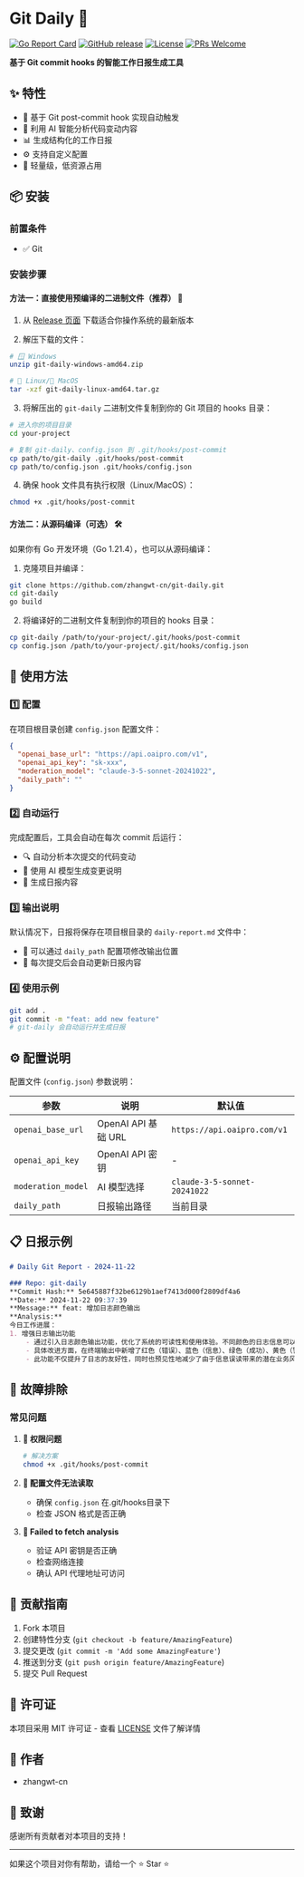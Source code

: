 # Git Daily 📝


[![Go Report Card](https://goreportcard.com/badge/github.com/zhangwt-cn/git-daily)](https://goreportcard.com/report/github.com/zhangwt-cn/git-daily)
[![GitHub release](https://img.shields.io/github/v/release/zhangwt-cn/git-daily)](https://github.com/zhangwt-cn/git-daily/releases)
[![License](https://img.shields.io/github/license/zhangwt-cn/git-daily)](LICENSE)
[![PRs Welcome](https://img.shields.io/badge/PRs-welcome-brightgreen.svg)](CONTRIBUTING.md)

**基于 Git commit hooks 的智能工作日报生成工具**



## ✨ 特性

- 🔄 基于 Git post-commit hook 实现自动触发
- 🤖 利用 AI 智能分析代码变动内容
- 📊 生成结构化的工作日报
- ⚙️ 支持自定义配置
- 🚀 轻量级，低资源占用

## 📦 安装

### 前置条件

- ✅ Git

### 安装步骤

#### 方法一：直接使用预编译的二进制文件（推荐） 🚀

1. 从 [Release 页面](https://github.com/zhangwt-cn/git-daily/releases) 下载适合你操作系统的最新版本

2. 解压下载的文件：
```bash
# 🪟 Windows
unzip git-daily-windows-amd64.zip

# 🐧 Linux/🍎 MacOS
tar -xzf git-daily-linux-amd64.tar.gz
```

3. 将解压出的 `git-daily` 二进制文件复制到你的 Git 项目的 hooks 目录：
```bash
# 进入你的项目目录
cd your-project

# 复制 git-daily、config.json 到 .git/hooks/post-commit
cp path/to/git-daily .git/hooks/post-commit
cp path/to/config.json .git/hooks/config.json
```

4. 确保 hook 文件具有执行权限（Linux/MacOS）：
```bash
chmod +x .git/hooks/post-commit
```

#### 方法二：从源码编译（可选） 🛠️

如果你有 Go 开发环境（Go 1.21.4），也可以从源码编译：

1. 克隆项目并编译：
```bash
git clone https://github.com/zhangwt-cn/git-daily.git
cd git-daily
go build
```

2. 将编译好的二进制文件复制到你的项目的 hooks 目录：
```bash
cp git-daily /path/to/your-project/.git/hooks/post-commit
cp config.json /path/to/your-project/.git/hooks/config.json
```

## 🚀 使用方法

### 1️⃣ 配置

在项目根目录创建 `config.json` 配置文件：
```json
{
  "openai_base_url": "https://api.oaipro.com/v1",
  "openai_api_key": "sk-xxx",
  "moderation_model": "claude-3-5-sonnet-20241022",
  "daily_path": ""
}
```

### 2️⃣ 自动运行

完成配置后，工具会自动在每次 commit 后运行：
- 🔍 自动分析本次提交的代码变动
- 🤖 使用 AI 模型生成变更说明
- 📝 生成日报内容

### 3️⃣ 输出说明

默认情况下，日报将保存在项目根目录的 `daily-report.md` 文件中：
- 📂 可以通过 `daily_path` 配置项修改输出位置
- 🔄 每次提交后会自动更新日报内容

### 4️⃣ 使用示例

```bash
git add .
git commit -m "feat: add new feature"
# git-daily 会自动运行并生成日报
```

## ⚙️ 配置说明

配置文件 (`config.json`) 参数说明：

| 参数 | 说明 | 默认值 |
|------|------|--------|
| `openai_base_url` | OpenAI API 基础 URL | `https://api.oaipro.com/v1` |
| `openai_api_key` | OpenAI API 密钥 | - |
| `moderation_model` | AI 模型选择 | `claude-3-5-sonnet-20241022` |
| `daily_path` | 日报输出路径 | 当前目录 |

## 📋 日报示例

```markdown
# Daily Git Report - 2024-11-22

### Repo: git-daily
**Commit Hash:** 5e645887f32be6129b1aef7413d000f2809df4a6
**Date:** 2024-11-22 09:37:39
**Message:** feat: 增加日志颜色输出
**Analysis:**
今日工作进展：
1. 增强日志输出功能
    - 通过引入日志颜色输出功能，优化了系统的可读性和使用体验。不同颜色的日志信息可以帮助开发人员和运维人员快速区分和识别关键信息、警告和错误，从而提高问题诊断效率。
    - 具体改进方面，在终端输出中新增了红色（错误）、蓝色（信息）、绿色（成功）、黄色（警告）等颜色表示，能够使日志分析更加直观和快速，减少了人工筛选和判断时间。
    - 此功能不仅提升了日志的友好性，同时也预见性地减少了由于信息误读带来的潜在业务风险。后续我们计划根据实际的使用反馈，进一步调整和优化颜色配置，以适应更多场景需求。
```

## 🔧 故障排除

### 常见问题

1. **🔴 权限问题**
   ```bash
   # 解决方案
   chmod +x .git/hooks/post-commit
   ```

2. **🔴 配置文件无法读取**
    - 确保 `config.json` 在.git/hooks目录下
    - 检查 JSON 格式是否正确

3. **🔴 Failed to fetch analysis**
    - 验证 API 密钥是否正确
    - 检查网络连接
    - 确认 API 代理地址可访问


## 🤝 贡献指南

1. Fork 本项目
2. 创建特性分支 (`git checkout -b feature/AmazingFeature`)
3. 提交更改 (`git commit -m 'Add some AmazingFeature'`)
4. 推送到分支 (`git push origin feature/AmazingFeature`)
5. 提交 Pull Request

## 📄 许可证

本项目采用 MIT 许可证 - 查看 [LICENSE](LICENSE) 文件了解详情

## 👥 作者

- zhangwt-cn

## 🙏 致谢

感谢所有贡献者对本项目的支持！

---


如果这个项目对你有帮助，请给一个 ⭐️ Star ⭐️
